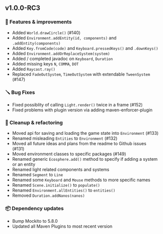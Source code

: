 ## v1.0.0-RC3


### 🚀 Features & improvements

- Added `World.drawCircle()` (#140)
- Added `Environment.addEntity(id, components)` and `.addEntity(components)`
- Added `Key.fromCode(code)` and `Keyboard.pressedKeys()` and `.downKeys()`
- Added `Environment.addOrReplaceSystem(system)`
- Added / completed javadoc on `Keyboard`, `Duration`
- Added missing keys `N`, `COMMA`, `DOT`
- Added `Raycast.ray()`
- Replaced `FadeOutSystem`, `TimeOutSystem` with extendable `TweenSystem` (#147)

### 🪛 Bug Fixes

- Fixed possiblity of calling `Light.render()` twice in a frame (#152)
- Fixed problems with plugin version via adding maven-enforcer-plugin

### 🧽 Cleanup & refactoring

- Moved api for saving and loading the game state into `Environment` (#133)
- Renamed misleading `Entities` to `Environment` (#132)
- Moved all future ideas and plans from the readme to Github issues (#131)
- Moved environment classes to specific packages (#149)
- Renamed generic `Ecosphere.add()` method to specify if adding a system or an entity
- Renamed light related components and systems
- Renamed `Segment` to `Line`
- Renamed some `Keyboard` and `Mouse` methods to more specific names
- Renamed `Scene.initialize()` to `populate()`
- Renamed `Environment.allEntities()` to `entities()`
- Removed `Duration.addNanos(nanos)`

### 📦 Dependency updates

- Bump Mockito to 5.8.0
- Updated all Maven Plugins to most recent version